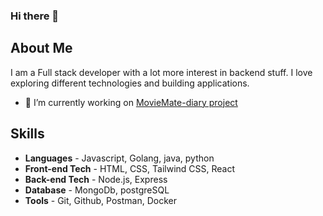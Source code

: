 ### Hi there 👋
## About Me
I am a Full stack developer with a lot more interest in backend stuff. I love exploring different technologies and building applications.
- 🔭 I’m currently working on [MovieMate-diary project](https://github.com/abhishek-kumaraj/moviemate-diary)

## Skills
- **Languages** - Javascript, Golang, java, python
- **Front-end Tech** - HTML, CSS, Tailwind CSS, React
- **Back-end Tech** - Node.js, Express
- **Database** - MongoDb, postgreSQL
- **Tools** - Git, Github, Postman, Docker
  


<!--
**abhishek-kumaraj/abhishek-kumaraj** is a ✨ _special_ ✨ repository because its `README.md` (this file) appears on your GitHub profile.

Here are some ideas to get you started:

- 🔭 I’m currently working on ...
- 🌱 I’m currently learning ...
- 👯 I’m looking to collaborate on ...
- 🤔 I’m looking for help with ...
- 💬 Ask me about ...
- 📫 How to reach me: ...
- 😄 Pronouns: ...
- ⚡ Fun fact: ...
-->
